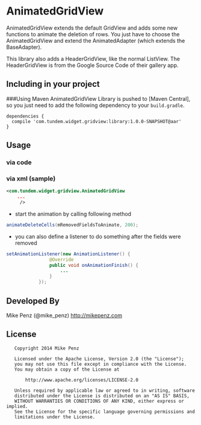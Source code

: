 AnimatedGridView
================

AnimatedGridView extends the default GridView and adds some new functions to animate the deletion of rows.
You just have to choose the AnimatedGridView and extend the AnimatedAdapter (which extends the BaseAdapter).

This library also adds a HeaderGridView, like the normal ListView. The HeaderGridView is from the Google
Source Code of their gallery app.

Including in your project
-------------------------
###Using Maven
AnimatedGridView Library is pushed to [Maven Central], so you just need to add the following dependency to your `build.gradle`.

    dependencies {
      compile 'com.tundem.widget.gridview:library:1.0.0-SNAPSHOT@aar'
    }

Usage
-------------------------
### via code
### via xml (sample)

```xml
<com.tundem.widget.gridview.AnimatedGridView
    ...
     />
```
- start the animation by calling following method
```java
animateDeleteCells(mRemovedFieldsToAnimate, 200);
```

- you can also define a listener to do something after the fields were removed
```java
setAnimationListener(new AnimationListener() {
                @Override
                public void onAnimationFinish() {
                    ...
                }
            });
```

Developed By
-------
Mike Penz (@mike_penz)
http://mikepenz.com

License
-------
       Copyright 2014 Mike Penz
    
       Licensed under the Apache License, Version 2.0 (the "License");
       you may not use this file except in compliance with the License.
       You may obtain a copy of the License at
    
           http://www.apache.org/licenses/LICENSE-2.0
    
       Unless required by applicable law or agreed to in writing, software
       distributed under the License is distributed on an "AS IS" BASIS,
       WITHOUT WARRANTIES OR CONDITIONS OF ANY KIND, either express or implied.
       See the License for the specific language governing permissions and
       limitations under the License.
       
